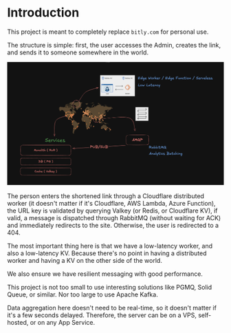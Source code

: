 # Introduction

This project is meant to completely replace `bitly.com` for personal use.

The structure is simple: first, the user accesses the Admin, creates the link, and sends it to someone somewhere in the world.

![project](./.github/assets/project.png)

The person enters the shortened link through a Cloudflare distributed worker (it doesn't matter if it's Cloudflare, AWS Lambda, Azure Function), the URL key is validated by querying Valkey (or Redis, or Cloudflare KV), if valid, a message is dispatched through RabbitMQ (without waiting for ACK) and immediately redirects to the site. Otherwise, the user is redirected to a 404.

The most important thing here is that we have a low-latency worker, and also a low-latency KV.
Because there's no point in having a distributed worker and having a KV on the other side of the world.

We also ensure we have resilient messaging with good performance.

This project is not too small to use interesting solutions like PGMQ, Solid Queue, or similar. Nor too large to use Apache Kafka.

Data aggregation here doesn't need to be real-time, so it doesn't matter if it's a few seconds delayed. Therefore, the server can be on a VPS, self-hosted, or on any App Service.
